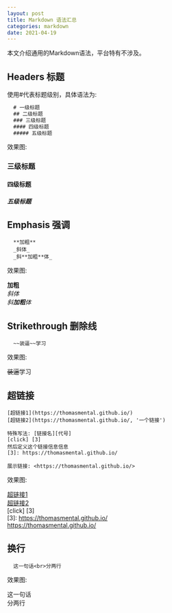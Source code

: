 ```yaml
---
layout: post
title: Markdown 语法汇总
categories: markdown
date: 2021-04-19
---
```


本文介绍通用的Markdown语法，平台特有不涉及。

## Headers 标题

使用#代表标题级别，具体语法为: 

``` markdown
  # 一级标题
  ## 二级标题
  ### 三级标题
  #### 四级标题
  ##### 五级标题
```

效果图:

### 三级标题

#### 四级标题

##### 五级标题


## Emphasis 强调

```
  **加粗**
  _斜体_
  _斜**加粗**体_
```

效果图:

**加粗** <br>
_斜体_ <br>
_斜**加粗**体_ <br>

## Strikethrough 删除线

```
  ~~装逼~~学习
```

效果图:

~~装逼~~学习

## 超链接

```
[超链接1](https://thomasmental.github.io/)
[超链接2](https://thomasmental.github.io/, '一个链接')

特殊写法: [链接名][代号]
[click] [3]
然后定义这个链接信息信息
[3]: https://thomasmental.github.io/

展示链接: <https://thomasmental.github.io/>
```

效果图:

[超链接1](https://thomasmental.github.io/) <br>
[超链接2](https://thomasmental.github.io/, '一个链接') <br>
[click] [3] <br>
[3]: https://thomasmental.github.io/ <br>
<https://thomasmental.github.io/> <br>

## 换行

```
  这一句话<br>分两行
```

效果图:

这一句话<br>分两行

